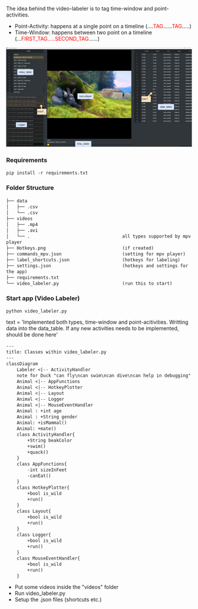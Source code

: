 <style>
r { color: Red }
o { color: Orange }
g { color: Green }
</style>

The idea behind the video-labeler is to tag time-window and point-activities.


- Point-Activity: happens at a single point on a timeline  (....<r>TAG</r>......<r>TAG</r>.....)
- Time-Window: happens between two point on a timeline (...<r>FIRST_TAG.....SECOND_TAG</r>......)

<img src="./docs/example.png">


### Requirements
```
pip install -r requirements.txt
```


### Folder Structure
```
├── data 
│   ├── .csv
│   └── .csv
├── videos 
│   ├── .mp4
│   ├── .avi
│   └── .                                   all types supported by mpv player
├── Hotkeys.png                             (if created)
├── commands_mpv.json                       (setting for mpv player)
├── label_shortcuts.json                    (hotkeys for labeling)
├── settings.json                           (hotkeys and settings for the app)
├── requirements.txt
└── video_labeler.py                        (run this to start)
```

### Start app (Video Labeler)

```
python video_labeler.py
```

text = 'Implemented both types, 
time-window and point-acitivities. Writting 
data into the data_table. If any new activities 
needs to be implemented, should be done here'

```mermaid
---
title: Classes within video_labeler.py
---
classDiagram
    Labeler <|-- ActivityHandler
    note for Duck "can fly\ncan swim\ncan dive\ncan help in debugging"
    Animal <|-- AppFunctions
    Animal <|-- HotkeyPlotter
    Animal <|-- Layout
    Animal <|-- Logger
    Animal <|-- MouseEventHandler
    Animal : +int age
    Animal : +String gender
    Animal: +isMammal()
    Animal: +mate()
    class ActivityHandler{
        +String beakColor
        +swim()
        +quack()
    }
    class AppFunctions{
        -int sizeInFeet
        -canEat()
    }
    class HotkeyPlotter{
        +bool is_wild
        +run()
    }
    class Layout{
        +bool is_wild
        +run()
    }
    class Logger{
        +bool is_wild
        +run()
    }
    class MouseEventHandler{
        +bool is_wild
        +run()
    }
```


- Put some videos inside the "videos" folder
- Run video_labeler.py
- Setup the .json files (shortcuts etc.)

